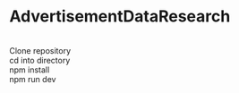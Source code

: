 # AdvertisementDataResearch

<br /> Clone repository
<br /> cd into directory
<br /> npm install
<br /> npm run dev
